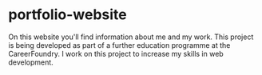 # portfolio-website

On this website you'll find information about me and my work.
This project is being developed as part of a further education programme at the CareerFoundry.
I work on this project to increase my skills in web development.
